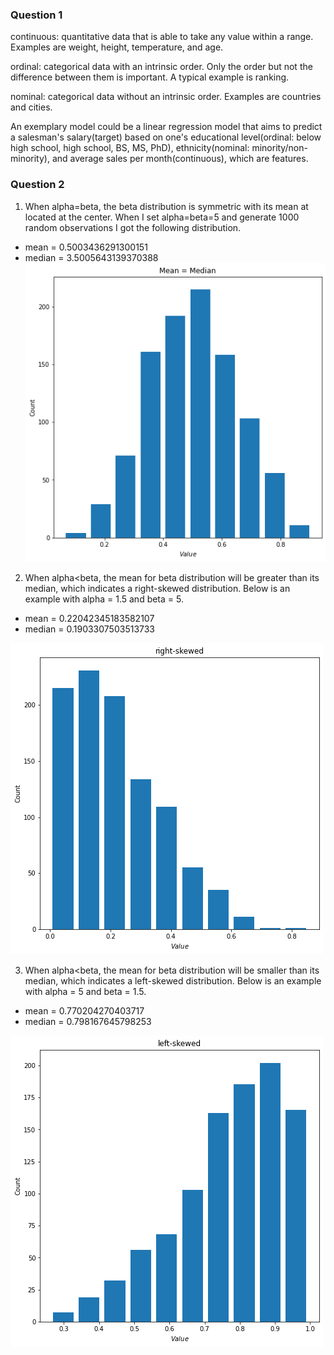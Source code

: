 ### Question 1
continuous: quantitative data that is able to take any value within a range. Examples are weight, height, temperature, and age.

ordinal: categorical data with an intrinsic order. Only the order but not the difference between them is important. A typical example is ranking.

nominal: categorical data without an intrinsic order. Examples are countries and cities.

An exemplary model could be a linear regression model that aims to predict a salesman's salary(target) based on one's educational level(ordinal: below high school, 
high school, BS, MS, PhD), ethnicity(nominal: minority/non-minority), and average sales per month(continuous), which are features.

### Question 2
1) When alpha=beta, the beta distribution is symmetric with its mean at located at the center. When I set alpha=beta=5 and generate 1000 random observations I got the following distribution.
* mean = 0.5003436291300151
* median = 3.5005643139370388
![](beta1.png)

2) When alpha<beta, the mean for beta distribution will be greater than its median, which indicates a right-skewed distribution. Below is an example with alpha = 1.5 and beta = 5.
* mean = 0.22042345183582107
* median = 0.1903307503513733

![](beta_right.png)

3) When alpha<beta, the mean for beta distribution will be smaller than its median, which indicates a left-skewed distribution. Below is an example with alpha = 5 and beta = 1.5.
* mean = 0.770204270403717
* median = 0.798167645798253

![](beta_left.png)

